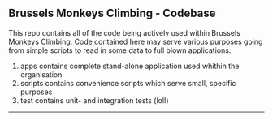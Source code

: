 ## Brussels Monkeys Climbing - Codebase

This repo contains all of the code being actively used within Brussels Monkeys Climbing. Code contained here may serve 
various purposes going from simple scripts to read in some data to full blown applications. 

1. apps contains complete stand-alone application used whithin the organisation
2. scripts contains convenience scripts which serve small, specific purposes
3. test contains unit- and integration tests (lol!)
 
 ---